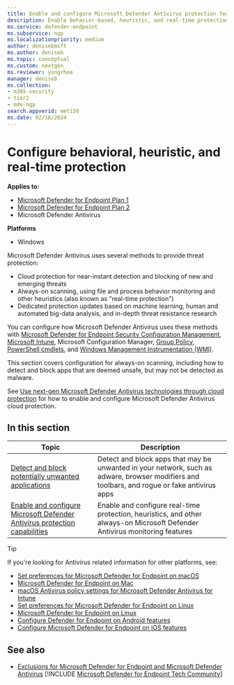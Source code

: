 ```yaml
---
title: Enable and configure Microsoft Defender Antivirus protection features
description: Enable behavior-based, heuristic, and real-time protection in Microsoft Defender Antivirus.
ms.service: defender-endpoint
ms.subservice: ngp
ms.localizationpriority: medium
author: denisebmsft
ms.author: deniseb
ms.topic: conceptual
ms.custom: nextgen
ms.reviewer: yongrhee
manager: deniseb
ms.collection: 
- m365-security
- tier2
- mde-ngp
search.appverid: met150
ms.date: 02/18/2024
---
```


# Configure behavioral, heuristic, and real-time protection


**Applies to:**

- [Microsoft Defender for Endpoint Plan 1](microsoft-defender-endpoint.md)
- [Microsoft Defender for Endpoint Plan 2](microsoft-defender-endpoint.md)
- Microsoft Defender Antivirus 

**Platforms**
- Windows

Microsoft Defender Antivirus uses several methods to provide threat protection:

- Cloud protection for near-instant detection and blocking of new and emerging threats
- Always-on scanning, using file and process behavior monitoring and other heuristics (also known as "real-time protection")
- Dedicated protection updates based on machine learning, human and automated big-data analysis, and in-depth threat resistance research

You can configure how Microsoft Defender Antivirus uses these methods with [Microsoft Defender for Endpoint Security Configuration Management](/mem/intune/protect/mde-security-integration), [Microsoft Intune](use-intune-config-manager-microsoft-defender-antivirus.md), Microsoft Configuration Manager, [Group Policy](use-group-policy-microsoft-defender-antivirus.md), [PowerShell cmdlets](use-powershell-cmdlets-microsoft-defender-antivirus.md), and [Windows Management Instrumentation (WMI)](use-wmi-microsoft-defender-antivirus.md).

This section covers configuration for always-on scanning, including how to detect and block apps that are deemed unsafe, but may not be detected as malware.

See [Use next-gen Microsoft Defender Antivirus technologies through cloud protection](cloud-protection-microsoft-defender-antivirus.md) for how to enable and configure Microsoft Defender Antivirus cloud protection.

## In this section

| Topic|Description |
|---|---|
| [Detect and block potentially unwanted applications](detect-block-potentially-unwanted-apps-microsoft-defender-antivirus.md)| Detect and block apps that may be unwanted in your network, such as adware, browser modifiers and toolbars, and rogue or fake antivirus apps |
| [Enable and configure Microsoft Defender Antivirus protection capabilities](configure-real-time-protection-microsoft-defender-antivirus.md)|Enable and configure real-time protection, heuristics, and other always-on Microsoft Defender Antivirus monitoring features |

> [!TIP]
> If you're looking for Antivirus related information for other platforms, see:
> - [Set preferences for Microsoft Defender for Endpoint on macOS](mac-preferences.md)
> - [Microsoft Defender for Endpoint on Mac](microsoft-defender-endpoint-mac.md)
> - [macOS Antivirus policy settings for Microsoft Defender Antivirus for Intune](/mem/intune/protect/antivirus-microsoft-defender-settings-macos)
> - [Set preferences for Microsoft Defender for Endpoint on Linux](linux-preferences.md)
> - [Microsoft Defender for Endpoint on Linux](microsoft-defender-endpoint-linux.md)
> - [Configure Defender for Endpoint on Android features](android-configure.md)
> - [Configure Microsoft Defender for Endpoint on iOS features](ios-configure-features.md)

## See also

- [Exclusions for Microsoft Defender for Endpoint and Microsoft Defender Antivirus](defender-endpoint-antivirus-exclusions.md)
[!INCLUDE [Microsoft Defender for Endpoint Tech Community](../includes/defender-mde-techcommunity.md)]
